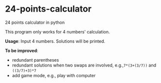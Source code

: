 # 24-points-calculator

24 points calculator in python

This program only works for 4 numbers' calculation.

**Usage**: Input 4 numbers. Solutions will be printed.

**To be improved**:

* redundant parentheses
* redundant solutions when two swaps are involved, e.g.,`7*(3+(3/7))` and `((3/7)+3)*7`
* add game mode, e.g., play with computer
